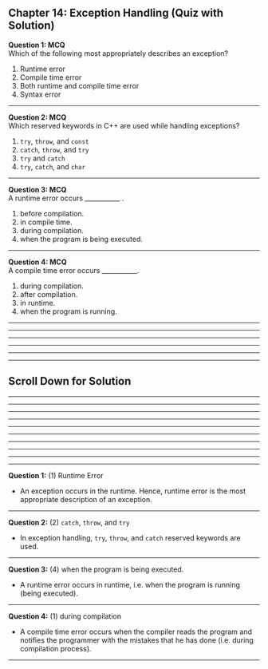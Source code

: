 ## Chapter 14: Exception Handling (Quiz with Solution)     

__Question 1: MCQ__     
Which of the following most appropriately describes an exception?
1. Runtime error 
2. Compile time error 
3. Both runtime and compile time error 
4. Syntax error  

----  
 
__Question 2: MCQ__     
Which reserved keywords in C++ are used while handling exceptions? 
1. `try`, `throw`, and `const` 
2. `catch`, `throw`, and `try` 
3. `try` and `catch`
4. `try`, `catch`, and `char`

---- 
 
__Question 3: MCQ__     
A runtime error occurs ___________ .  
1. before compilation. 
2. in compile time. 
3. during compilation. 
4. when the program is being executed. 

---- 
 
__Question 4: MCQ__     
A compile time error occurs ___________. 
1. during compilation. 
2. after compilation. 
3. in runtime. 
4. when the program is running. 

---- 
---- 
----
----
----
----
## Scroll Down for Solution 
----
----
----
----
----
----
----
----
----
----
__Question 1:__ (1) Runtime Error   
- An exception occurs in the runtime. Hence, runtime error is the most appropriate description of an exception.    

---- 
__Question 2:__ (2) `catch`, `throw`, and `try`   
- In exception handling, `try`, `throw`, and `catch` reserved keywords are used.     

---- 
__Question 3:__ (4) when the program is being executed.   
- A runtime error occurs in runtime, i.e. when the program is running (being executed).    

---- 
__Question 4:__ (1) during compilation   
- A compile time error occurs when the compiler reads the program and notifies the programmer with the mistakes that he has done (i.e. during compilation process).    

---- 

